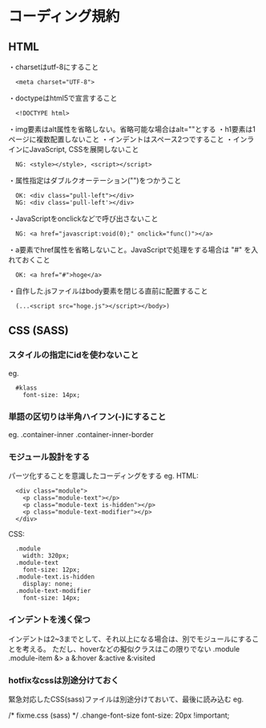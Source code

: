 # コーディング規約

## HTML

・charsetはutf-8にすること
  ```
    <meta charset="UTF-8">
  ```
・doctypeはhtml5で宣言すること
  ```
    <!DOCTYPE html>
  ```
・img要素はalt属性を省略しない。省略可能な場合はalt=""とする
・h1要素は1ページに複数配置しないこと
・インデントはスペース2つですること
・インラインにJavaScript, CSSを展開しないこと
  ```
    NG: <style></style>, <script></script>
  ```
・属性指定はダブルクオーテーション("")をつかうこと
  ```
    OK: <div class="pull-left"></div>
    NG: <div class='pull-left'></div>
  ```
・JavaScriptをonclickなどで呼び出さないこと
  ```
    NG: <a href="javascript:void(0);" onclick="func()"></a>
  ```
・a要素でhref属性を省略しないこと。JavaScriptで処理をする場合は "#" を入れておくこと
  ```
    OK: <a href="#">hoge</a>
  ```
・自作した.jsファイルはbody要素を閉じる直前に配置すること
  ```
    (...<script src="hoge.js"></script></body>)
  ```


## CSS (SASS)

### スタイルの指定にidを使わないこと
eg.
  ```
    #klass
      font-size: 14px;
  ```

### 単語の区切りは半角ハイフン(-)にすること
eg.
.container-inner
.container-inner-border

### モジュール設計をする
パーツ化することを意識したコーディングをする
eg.
HTML:
  ```
    <div class="module">
      <p class="module-text"></p>
      <p class="module-text is-hidden"></p>
      <p class="module-text-modifier"></p>
    </div>
  ```
CSS:
  ```
    .module
      width: 320px;
    .module-text
      font-size: 12px;
    .module-text.is-hidden
      display: none;
    .module-text-modifier
      font-size: 14px;
  ```

### インデントを浅く保つ
インデントは2~3までとして、それ以上になる場合は、別でモジュールにすることを考える。
ただし、hoverなどの擬似クラスはこの限りでない
.module
  .module-item
    &> a
      &:hover
      &:active
      &:visited


### hotfixなcssは別途分けておく
緊急対応したCSS(sass)ファイルは別途分けておいて、最後に読み込む
eg.

/* fixme.css (sass) */
.change-font-size
  font-size: 20px !important;

<link rel="stylesheet" href="/css/hoge.css">
<link rel="stylesheet" href="/css/fixme.css">
